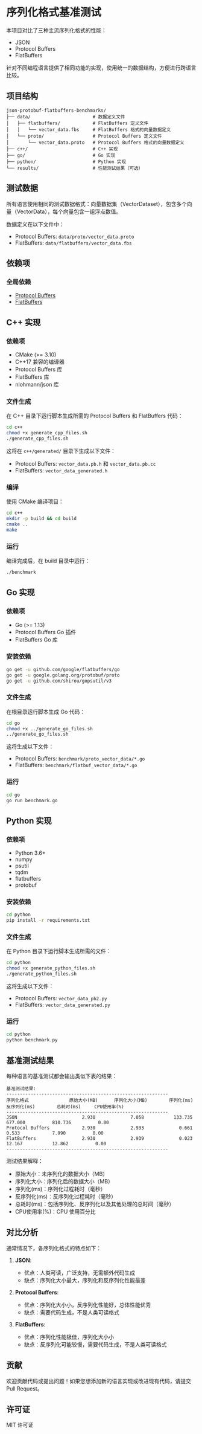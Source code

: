 # 序列化格式基准测试

本项目对比了三种主流序列化格式的性能：
- JSON
- Protocol Buffers
- FlatBuffers

针对不同编程语言提供了相同功能的实现，使用统一的数据结构，方便进行跨语言比较。

## 项目结构

```
json-protobuf-flatbuffers-benchmarks/
├── data/                       # 数据定义文件
│   ├── flatbuffers/            # FlatBuffers 定义文件
│   │   └── vector_data.fbs     # FlatBuffers 格式的向量数据定义
│   └── proto/                  # Protocol Buffers 定义文件
│       └── vector_data.proto   # Protocol Buffers 格式的向量数据定义
├── c++/                        # C++ 实现
├── go/                         # Go 实现
├── python/                     # Python 实现
└── results/                    # 性能测试结果（可选）
```

## 测试数据

所有语言使用相同的测试数据格式：向量数据集（VectorDataset），包含多个向量（VectorData），每个向量包含一组浮点数值。

数据定义在以下文件中：
- Protocol Buffers: `data/proto/vector_data.proto`
- FlatBuffers: `data/flatbuffers/vector_data.fbs`

## 依赖项

### 全局依赖

- [Protocol Buffers](https://github.com/protocolbuffers/protobuf)
- [FlatBuffers](https://github.com/google/flatbuffers)

## C++ 实现

### 依赖项

- CMake (>= 3.10)
- C++17 兼容的编译器
- Protocol Buffers 库
- FlatBuffers 库
- nlohmann/json 库

### 文件生成

在 C++ 目录下运行脚本生成所需的 Protocol Buffers 和 FlatBuffers 代码：

```bash
cd c++
chmod +x generate_cpp_files.sh
./generate_cpp_files.sh
```

这将在 `c++/generated/` 目录下生成以下文件：
- Protocol Buffers: `vector_data.pb.h` 和 `vector_data.pb.cc`
- FlatBuffers: `vector_data_generated.h`

### 编译

使用 CMake 编译项目：

```bash
cd c++
mkdir -p build && cd build
cmake ..
make
```

### 运行

编译完成后，在 build 目录中运行：

```bash
./benchmark
```

## Go 实现

### 依赖项

- Go (>= 1.13)
- Protocol Buffers Go 插件
- FlatBuffers Go 库

### 安装依赖

```bash
go get -u github.com/google/flatbuffers/go
go get -u google.golang.org/protobuf/proto
go get -u github.com/shirou/gopsutil/v3
```

### 文件生成

在根目录运行脚本生成 Go 代码：

```bash
cd go
chmod +x ../generate_go_files.sh
../generate_go_files.sh
```

这将生成以下文件：
- Protocol Buffers: `benchmark/proto_vector_data/*.go`
- FlatBuffers: `benchmark/flatbuf_vector_data/*.go`

### 运行

```bash
cd go
go run benchmark.go
```

## Python 实现

### 依赖项

- Python 3.6+
- numpy
- psutil
- tqdm
- flatbuffers
- protobuf

### 安装依赖

```bash
cd python
pip install -r requirements.txt
```

### 文件生成

在 Python 目录下运行脚本生成所需的文件：

```bash
cd python
chmod +x generate_python_files.sh
./generate_python_files.sh
```

这将生成以下文件：
- Protocol Buffers: `vector_data_pb2.py`
- FlatBuffers: `vector_data_generated.py`

### 运行

```bash
cd python
python benchmark.py
```

## 基准测试结果

每种语言的基准测试都会输出类似下表的结果：

```
基准测试结果:
------------------------------------------------------------
序列化格式               原始大小(MB)      序列化大小(MB)        序列化(ms)     反序列化(ms)        总耗时(ms)     CPU使用率(%)
------------------------------------------------------------
JSON                        2.930             7.058           133.735          677.000          810.736          0.00
Protocol Buffers            2.930             2.933             0.661            0.533            7.990          0.00
FlatBuffers                 2.930             2.939             0.023           12.167           12.862          0.00
------------------------------------------------------------
```

测试结果解释：
- 原始大小：未序列化的数据大小（MB）
- 序列化大小：序列化后的数据大小（MB）
- 序列化(ms)：序列化过程耗时（毫秒）
- 反序列化(ms)：反序列化过程耗时（毫秒）
- 总耗时(ms)：包括序列化、反序列化以及其他处理的总时间（毫秒）
- CPU使用率(%)：CPU 使用百分比

## 对比分析

通常情况下，各序列化格式的特点如下：

1. **JSON**:
   - 优点：人类可读，广泛支持，无需额外代码生成
   - 缺点：序列化大小最大，序列化和反序列化性能最差

2. **Protocol Buffers**:
   - 优点：序列化大小小，反序列化性能好，总体性能优秀
   - 缺点：需要代码生成，不是人类可读格式

3. **FlatBuffers**:
   - 优点：序列化性能极佳，序列化大小小
   - 缺点：反序列化可能较慢，需要代码生成，不是人类可读格式

## 贡献

欢迎贡献代码或提出问题！如果您想添加新的语言实现或改进现有代码，请提交 Pull Request。

## 许可证

MIT 许可证 